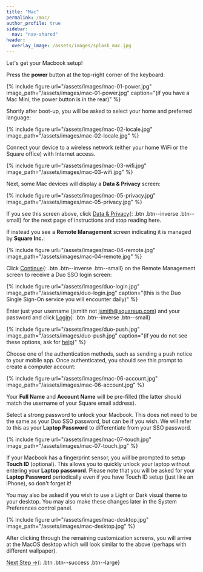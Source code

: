 ```yaml
---
title: "Mac"
permalink: /mac/
author_profile: true
sidebar:
  nav: "nav-shared"
header:
  overlay_image: /assets/images/splash_mac.jpg
---
```


Let's get your Macbook setup!

Press the __power__ button at the top-right corner of the keyboard: 

{% include figure url="/assets/images/mac-01-power.jpg" image_path="/assets/images/mac-01-power.jpg" caption="(if you have a Mac Mini, the power button is in the rear)" %}

Shortly after boot-up, you will be asked to select your home and preferred language:

{% include figure url="/assets/images/mac-02-locale.jpg" image_path="/assets/images/mac-02-locale.jpg"  %}

Connect your device to a wireless network (either your home WiFi or the Square office) with Internet access.

{% include figure url="/assets/images/mac-03-wifi.jpg" image_path="/assets/images/mac-03-wifi.jpg"  %}

Next, some Mac devices will display a __Data &amp; Privacy__ screen:

{% include figure url="/assets/images/mac-05-privacy.jpg" image_path="/assets/images/mac-05-privacy.jpg" %}

If you see this screen above, click [Data &amp; Privacy](/mac-privacy){: .btn .btn--inverse .btn--small} for the next page of instructions and stop reading here. 

If instead you see a __Remote Management__ screen indicating it is managed by __Square Inc.__:

{% include figure url="/assets/images/mac-04-remote.jpg" image_path="/assets/images/mac-04-remote.jpg" %}

Click [Continue](#duo){: .btn .btn--inverse .btn--small} on the Remote Management screen to receive a Duo SSO login screen:

<a name="duo"></a> 
{% include figure url="/assets/images/duo-login.jpg" image_path="/assets/images/duo-login.jpg" caption="(this is the Duo Single Sign-On service you will encounter daily)" %}

Enter just your username (jsmith not jsmith@squareup.com) and your password and click [Login](#push){: .btn .btn--inverse .btn--small}

<a name="push"></a> 
{% include figure url="/assets/images/duo-push.jpg" image_path="/assets/images/duo-push.jpg" caption="(if you do not see these options, ask for [help](/help))" %}

Choose one of the authentication methods, such as sending a push notice to your mobile app. Once authenticated, you should see this prompt to create a computer account:

{% include figure url="/assets/images/mac-06-account.jpg" image_path="/assets/images/mac-06-account.jpg" %}

Your __Full Name__ and __Account Name__ will be pre-filled (the latter should match the username of your Square email address).

Select a strong password to unlock your Macbook. This does not need to be the same as your Duo SSO password, but can be if you wish. We will refer to this as your __Laptop Password__ to differentiate from your SSO password.

{% include figure url="/assets/images/mac-07-touch.jpg" image_path="/assets/images/mac-07-touch.jpg" %}

If your Macbook has a fingerprint sensor, you will be prompted to setup __Touch ID__ (optional). This allows you to quickly unlock your laptop without entering your __Laptop password__. Please note that you will be asked for your __Laptop Password__ periodically even if you have Touch ID setup (just like an iPhone), so don't forget it!

You may also be asked if you wish to use a Light or Dark visual theme to your desktop. You may also make these changes later in the System Preferences control panel. 

{% include figure url="/assets/images/mac-desktop.jpg" image_path="/assets/images/mac-desktop.jpg"  %}

After clicking through the remaining customization screens, you will arrive at the MacOS desktop which will look similar to the above (perhaps with different wallpaper). 

[Next Step &rarr;](/mac-tips){: .btn .btn--success .btn--large}
